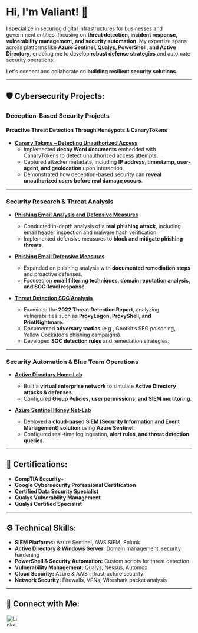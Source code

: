 # Hi, I'm Valiant! 👋

I specialize in securing digital infrastructures for businesses and government entities, focusing on **threat detection, incident response, vulnerability management, and security automation**. My expertise spans across platforms like **Azure Sentinel, Qualys, PowerShell, and Active Directory**, enabling me to develop **robust defense strategies** and automate security operations.

Let's connect and collaborate on **building resilient security solutions**.

---

## 🛡️ Cybersecurity Projects:

### **Deception-Based Security Projects**
#### **Proactive Threat Detection Through Honeypots & CanaryTokens**
- **[Canary Tokens – Detecting Unauthorized Access](https://github.com/Vluthor/Canary-Tokens)**
  - Implemented **decoy Word documents** embedded with CanaryTokens to detect unauthorized access attempts.
  - Captured attacker metadata, including **IP address, timestamp, user-agent, and geolocation** upon interaction.
  - Demonstrated how deception-based security can **reveal unauthorized users before real damage occurs**.

---

### **Security Research & Threat Analysis**
- **[Phishing Email Analysis and Defensive Measures](https://github.com/Vluthor/Phishing-Email-Analysis-and-Defensive-Measures)**
  - Conducted in-depth analysis of a **real phishing attack**, including email header inspection and malware hash verification.
  - Implemented defensive measures to **block and mitigate phishing threats**.

- **[Phishing Email Defensive Measures](https://github.com/Vluthor/Phishing-Email-Defensive-Measures-)**
  - Expanded on phishing analysis with **documented remediation steps** and proactive defenses.
  - Focused on **email filtering techniques, domain reputation analysis, and SOC-level response**.

- **[Threat Detection SOC Analysis](https://github.com/Vluthor/Threat-Detection-SOC-Analysis)**
  - Examined the **2022 Threat Detection Report**, analyzing vulnerabilities such as **ProxyLogon, ProxyShell, and PrintNightmare**.
  - Documented **adversary tactics** (e.g., Gootkit’s SEO poisoning, Yellow Cockatoo’s phishing campaigns).
  - Developed **SOC detection rules** and remediation strategies.

---

### **Security Automation & Blue Team Operations**
- **[Active Directory Home Lab](https://github.com/Vluthor/Active-Directory-Lab)**
  - Built a **virtual enterprise network** to simulate **Active Directory attacks & defenses**.
  - Configured **Group Policies, user permissions, and SIEM monitoring**.

- **[Azure Sentinel Honey Net-Lab](https://github.com/Vluthor/SIEM-Azure-Sentinel-Lab)**
  - Deployed a **cloud-based SIEM (Security Information and Event Management) solution** using **Azure Sentinel**.
  - Configured real-time log ingestion, **alert rules, and threat detection queries**.

---

## 📜 Certifications:

- **CompTIA Security+**
- **Google Cybersecurity Professional Certification**
- **Certified Data Security Specialist**
- **Qualys Vulnerability Management**
- **Qualys Certified Specialist**

---

## ⚙️ Technical Skills:

- **SIEM Platforms:** Azure Sentinel, AWS SIEM, Splunk  
- **Active Directory & Windows Server:** Domain management, security hardening  
- **PowerShell & Security Automation:** Custom scripts for threat detection  
- **Vulnerability Management:** Qualys, Nessus, Automox  
- **Cloud Security:** Azure & AWS infrastructure security  
- **Network Security:** Firewalls, VPNs, Wireshark packet analysis  

---

## 📢 Connect with Me:

<p>
  <a href="https://linkedin.com/in/valiant-cb">
    <img align="left" alt="LinkedIn" width="32px" src="https://upload.wikimedia.org/wikipedia/commons/c/ca/LinkedIn_logo_initials.png" />
  </a>
</p>
